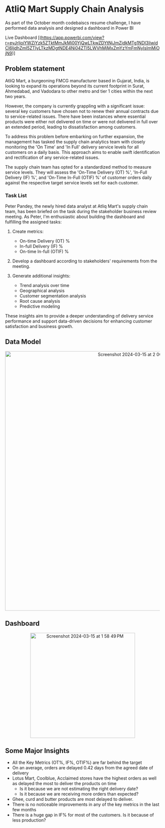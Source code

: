 # AtliQ Mart Supply Chain Analysis
As part of the October month codebaiscs resume challenge, I have performed data analysis and designed a dashboard in Power BI



Live Dashboard [(https://app.powerbi.com/view?r=eyJrIjoiYWZiYzk5ZTktMmJkMi00YjQwLTkwZDYtNjJmZjdkMTg1NDI3IiwidCI6IjdhZmI5ZTIyLTkzMDgtNDE4Ni04ZTI5LWVhMjMxZmYzYmFmNyIsImMiOjN9)]


## Problem statement

AtliQ Mart, a burgeoning FMCG manufacturer based in Gujarat, India, is looking to expand its operations beyond its current footprint in Surat, Ahmedabad, and Vadodara to other metro and tier 1 cities within the next two years.

However, the company is currently grappling with a significant issue: several key customers have chosen not to renew their annual contracts due to service-related issues. There have been instances where essential products were either not delivered on time or were not delivered in full over an extended period, leading to dissatisfaction among customers.

To address this problem before embarking on further expansion, the management has tasked the supply chain analytics team with closely monitoring the 'On Time' and 'In Full' delivery service levels for all customers on a daily basis. This approach aims to enable swift identification and rectification of any service-related issues.

The supply chain team has opted for a standardized method to measure service levels. They will assess the 'On-Time Delivery (OT) %', 'In-Full Delivery (IF) %', and 'On-Time In-Full (OTIF) %' of customer orders daily against the respective target service levels set for each customer.


### Task List

Peter Pandey, the newly hired data analyst at Atliq Mart's supply chain team, has been briefed on the task during the stakeholder business review meeting. As Peter, I'm enthusiastic about building the dashboard and fulfilling the assigned tasks:

1. Create metrics: 
   - On-time Delivery (OT) %
   - In-full Delivery (IF) %
   - On-time In-full (OTIF) %

2. Develop a dashboard according to stakeholders' requirements from the meeting.

3. Generate additional insights:
   - Trend analysis over time
   - Geographical analysis
   - Customer segmentation analysis
   - Root cause analysis
   - Predictive modeling

These insights aim to provide a deeper understanding of delivery service performance and support data-driven decisions for enhancing customer satisfaction and business growth.


## Data Model 

<p align="center">
  <img width="842" alt="Screenshot 2024-03-15 at 2 00 23 PM" src="https://github.com/SpurthyRam/PowerBi-Project-1/assets/68895924/0d1ac0a9-58da-4abb-8703-cede99f75538">
</p>

## Dashboard 

<p align="center">
  <img width="341" alt="Screenshot 2024-03-15 at 1 58 49 PM" src="https://github.com/SpurthyRam/PowerBi-Project-1/assets/68895924/0d609579-dde4-4567-a297-7f4053d06b3e">
</p>

## Some Major Insights 

- All the Key Metrics (OT%, IF%, OTIF%) are far behind the target
- On an average, orders are delayed 0.42 days from the agreed date of delivery
- Lotus Mart, Coolblue, Acclaimed stores have the highest orders as well as delayed the most to deliver the products on time 
  - Is it because we are not estimating the right delivery date?
  - Is it because we are receiving more orders than expected?
- Ghee, curd and butter products are most delayed to deliver. 
- There is no noticeable improvements in any of the key metrics in the last few months
- There is a huge gap in IF% for most of the customers. Is it because of less production?
